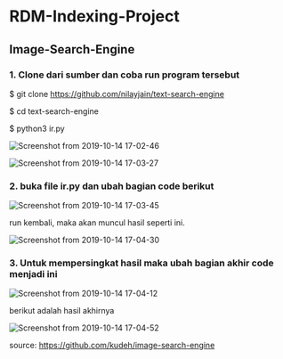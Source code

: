 # RDM-Indexing-Project
## Image-Search-Engine

### 1. Clone dari sumber dan coba run program tersebut

$ git clone https://github.com/nilayjain/text-search-engine

$ cd text-search-engine

$ python3 ir.py

![Screenshot from 2019-10-14 17-02-46](https://user-images.githubusercontent.com/49054013/66765657-9b741980-eed6-11e9-948d-da779c54a55e.png)

![Screenshot from 2019-10-14 17-03-27](https://user-images.githubusercontent.com/49054013/66766217-c317b180-eed7-11e9-8639-c7204075992c.png)

### 2. buka file ir.py dan ubah bagian code berikut

![Screenshot from 2019-10-14 17-03-45](https://user-images.githubusercontent.com/49054013/66766297-fb1ef480-eed7-11e9-8b4d-9188691205f4.png)

run kembali, maka akan muncul hasil seperti ini.

![Screenshot from 2019-10-14 17-04-30](https://user-images.githubusercontent.com/49054013/66769292-f447b000-eede-11e9-9aae-8609b9f936d7.png)

### 3. Untuk mempersingkat hasil maka ubah bagian akhir code menjadi ini

![Screenshot from 2019-10-14 17-04-12](https://user-images.githubusercontent.com/49054013/66769356-1f320400-eedf-11e9-8d51-2160583dc8ff.png)

 berikut adalah hasil akhirnya 
 
 ![Screenshot from 2019-10-14 17-04-52](https://user-images.githubusercontent.com/49054013/66769384-340e9780-eedf-11e9-8123-c46466b85d5b.png)

 source: https://github.com/kudeh/image-search-engine
